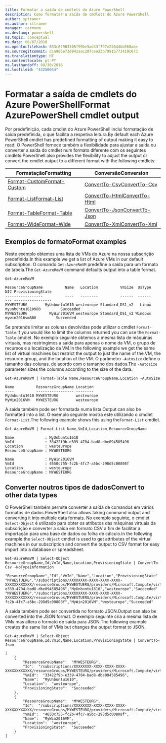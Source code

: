 ```yaml
---
title: Formatar a saída de cmdlets do Azure PowerShell
description: Como formatar a saída de cmdlets do Azure PowerShell.
author: sptramer
ms.author: sttramer
manager: carmonm
ms.devlang: powershell
ms.topic: conceptual
ms.date: 06/07/2018
ms.openlocfilehash: 833c82903305f99be5ad43f707e22644bb568abe
ms.sourcegitcommit: dca906e73e943aac207cee23b79915773419c673
ms.translationtype: HT
ms.contentlocale: pt-PT
ms.lasthandoff: 08/30/2018
ms.locfileid: "43250044"
---
```

# <a name="format-azurepowershell-cmdlet-output"></a><span data-ttu-id="90ad4-103">Formatar a saída de cmdlets do Azure PowerShell</span><span class="sxs-lookup"><span data-stu-id="90ad4-103">Format AzurePowerShell cmdlet output</span></span>

<span data-ttu-id="90ad4-104">Por predefinição, cada cmdlet do Azure PowerShell inclui formatação de saída predefinida, o que facilita a respetiva leitura.</span><span class="sxs-lookup"><span data-stu-id="90ad4-104">By default each Azure PowerShell cmdlet has predefined formatting of output making it easy to read.</span></span>  <span data-ttu-id="90ad4-105">O PowerShell fornece também a flexibilidade para ajustar a saída ou converter a saída do cmdlet num formato diferente com os seguintes cmdlets:</span><span class="sxs-lookup"><span data-stu-id="90ad4-105">PowerShell also provides the flexibility to adjust the output or convert the cmdlet output to a different format with the following cmdlets:</span></span>

| <span data-ttu-id="90ad4-106">Formatação</span><span class="sxs-lookup"><span data-stu-id="90ad4-106">Formatting</span></span>      | <span data-ttu-id="90ad4-107">Conversão</span><span class="sxs-lookup"><span data-stu-id="90ad4-107">Conversion</span></span>       |
|-----------------|------------------|
| [<span data-ttu-id="90ad4-108">Format-Custom</span><span class="sxs-lookup"><span data-stu-id="90ad4-108">Format-Custom</span></span>](/powershell/module/microsoft.powershell.utility/format-custom) | [<span data-ttu-id="90ad4-109">ConvertTo-Csv</span><span class="sxs-lookup"><span data-stu-id="90ad4-109">ConvertTo-Csv</span></span>](/powershell/module/microsoft.powershell.utility/convertto-csv)  |
| [<span data-ttu-id="90ad4-110">Format-List</span><span class="sxs-lookup"><span data-stu-id="90ad4-110">Format-List</span></span>](/powershell/module/microsoft.powershell.utility/format-list)   | [<span data-ttu-id="90ad4-111">ConvertTo-Html</span><span class="sxs-lookup"><span data-stu-id="90ad4-111">ConvertTo-Html</span></span>](/powershell/module/microsoft.powershell.utility/convertto-html) |
| [<span data-ttu-id="90ad4-112">Format-Table</span><span class="sxs-lookup"><span data-stu-id="90ad4-112">Format-Table</span></span>](/powershell/module/microsoft.powershell.utility/format-table)  | [<span data-ttu-id="90ad4-113">ConvertTo-Json</span><span class="sxs-lookup"><span data-stu-id="90ad4-113">ConvertTo-Json</span></span>](/powershell/module/microsoft.powershell.utility/convertto-json) |
| [<span data-ttu-id="90ad4-114">Format-Wide</span><span class="sxs-lookup"><span data-stu-id="90ad4-114">Format-Wide</span></span>](/powershell/module/microsoft.powershell.utility/format-wide)   | [<span data-ttu-id="90ad4-115">ConvertTo-Xml</span><span class="sxs-lookup"><span data-stu-id="90ad4-115">ConvertTo-Xml</span></span>](/powershell/module/microsoft.powershell.utility/convertto-xml)  |

## <a name="format-examples"></a><span data-ttu-id="90ad4-116">Exemplos de formato</span><span class="sxs-lookup"><span data-stu-id="90ad4-116">Format examples</span></span>

<span data-ttu-id="90ad4-117">Neste exemplo obtemos uma lista de VMs do Azure na nossa subscrição predefinida.</span><span class="sxs-lookup"><span data-stu-id="90ad4-117">In this example we get a list of Azure VMs in our default subscription.</span></span>  <span data-ttu-id="90ad4-118">O comando `Get-AzureRmVM` predefine a saída para um formato de tabela.</span><span class="sxs-lookup"><span data-stu-id="90ad4-118">The `Get-AzureRmVM` command defaults output into a table format.</span></span>

```azurepowershell-interactive
Get-AzureRmVM
```

```output
ResourceGroupName          Name   Location          VmSize  OsType              NIC ProvisioningState
-----------------          ----   --------          ------  ------              --- -----------------
MYWESTEURG        MyUnbuntu1610 westeurope Standard_DS1_v2   Linux myunbuntu1610980         Succeeded
MYWESTEURG          MyWin2016VM westeurope Standard_DS1_v2 Windows   mywin2016vm880         Succeeded
```

<span data-ttu-id="90ad4-119">Se pretende limitar as colunas devolvidas pode utilizar o cmdlet `Format-Table`.</span><span class="sxs-lookup"><span data-stu-id="90ad4-119">If you would like to limit the columns returned you can use the `Format-Table` cmdlet.</span></span> <span data-ttu-id="90ad4-120">No exemplo seguinte obtemos a mesma lista de máquinas virtuais, mas restringimos a saída para apenas o nome da VM, o grupo de recursos e a localização da VM.</span><span class="sxs-lookup"><span data-stu-id="90ad4-120">In the following example we get the same list of virtual machines but restrict the output to just the name of the VM, the resource group, and the location of the VM.</span></span>  <span data-ttu-id="90ad4-121">O parâmetro `-Autosize` define o tamanho das colunas, de acordo com o tamanho dos dados.</span><span class="sxs-lookup"><span data-stu-id="90ad4-121">The `-Autosize` parameter sizes the columns according to the size of the data.</span></span>

```azurepowershell-interactive
Get-AzureRmVM | Format-Table Name,ResourceGroupName,Location -AutoSize
```

```output
Name          ResourceGroupName Location
----          ----------------- --------
MyUnbuntu1610 MYWESTEURG        westeurope
MyWin2016VM   MYWESTEURG        westeurope
```

<span data-ttu-id="90ad4-122">A saída também pode ser formatada numa lista.</span><span class="sxs-lookup"><span data-stu-id="90ad4-122">Output can also be formatted into a list.</span></span> <span data-ttu-id="90ad4-123">O exemplo seguinte mostra este utilizando o cmdlet `Format-List`.</span><span class="sxs-lookup"><span data-stu-id="90ad4-123">The following example shows this using the`Format-List` cmdlet.</span></span>

```azurepowershell-interactive
Get-AzureRmVM | Format-List Name,VmId,Location,ResourceGroupName
```

```output
Name              : MyUnbuntu1610
VmId              : 33422f9b-e339-4704-bad8-dbe094585496
Location          : westeurope
ResourceGroupName : MYWESTEURG

Name              : MyWin2016VM
VmId              : 4650c755-fc2b-4fc7-a5bc-298d5c00808f
Location          : westeurope
ResourceGroupName : MYWESTEURG
```

## <a name="convert-to-other-data-types"></a><span data-ttu-id="90ad4-124">Converter noutros tipos de dados</span><span class="sxs-lookup"><span data-stu-id="90ad4-124">Convert to other data types</span></span>

<span data-ttu-id="90ad4-125">O PowerShell também permite converter a saída de comandos em vários formatos de dados.</span><span class="sxs-lookup"><span data-stu-id="90ad4-125">PowerShell also allows taking command output and converting it into multiple data formats.</span></span> <span data-ttu-id="90ad4-126">No exemplo seguinte, o cmdlet `Select-Object` é utilizado para obter os atributos das máquinas virtuais da subscrição e converter a saída em formato CSV a fim de facilitar a importação para uma base de dados ou folha de cálculo.</span><span class="sxs-lookup"><span data-stu-id="90ad4-126">In the following example the `Select-Object` cmdlet is used to get attributes of the virtual machines in our subscription and convert the output to CSV format for easy import into a database or spreadsheet.</span></span>

```azurepowershell-interactive
Get-AzureRmVM | Select-Object ResourceGroupName,Id,VmId,Name,Location,ProvisioningState | ConvertTo-Csv -NoTypeInformation
```

```output
"ResourceGroupName","Id","VmId","Name","Location","ProvisioningState"
"MYWESTUERG","/subscriptions/XXXXXXXX-XXXX-XXXX-XXXX-XXXXXXXXXXXX/resourceGroups/MYWESTUERG/providers/Microsoft.Compute/virtualMachines/MyUnbuntu1610","33422f9b-e339-4704-bad8-dbe094585496","MyUnbuntu1610","westeurope","Succeeded"
"MYWESTUERG","/subscriptions/XXXXXXXX-XXXX-XXXX-XXXX-XXXXXXXXXXXX/resourceGroups/MYWESTUERG/providers/Microsoft.Compute/virtualMachines/MyWin2016VM","4650c755-fc2b-4fc7-a5bc-298d5c00808f","MyWin2016VM","westeurope","Succeeded"
```

<span data-ttu-id="90ad4-127">A saída também pode ser convertida no formato JSON.</span><span class="sxs-lookup"><span data-stu-id="90ad4-127">Output can also be converted into the JSON format.</span></span>  <span data-ttu-id="90ad4-128">O exemplo seguinte cria a mesma lista de VMs mas altera o formato de saída para JSON.</span><span class="sxs-lookup"><span data-stu-id="90ad4-128">The following example creates the same list of VMs but changes the output format to JSON.</span></span>

```azurepowershell-interactive
Get-AzureRmVM | Select-Object ResourceGroupName,Id,VmId,Name,Location,ProvisioningState | ConvertTo-Json
```

```output
[
    {
        "ResourceGroupName":  "MYWESTEURG",
        "Id":  "/subscriptions/XXXXXXXX-XXXX-XXXX-XXXX-XXXXXXXXXXXX/resourceGroups/MYWESTEURG/providers/Microsoft.Compute/virtualMachines/MyUnbuntu1610",
        "VmId":  "33422f9b-e339-4704-bad8-dbe094585496",
        "Name":  "MyUnbuntu1610",
        "Location":  "westeurope",
        "ProvisioningState":  "Succeeded"
    },
    {
        "ResourceGroupName":  "MYWESTEURG",
        "Id":  "/subscriptions/XXXXXXXX-XXXX-XXXX-XXXX-XXXXXXXXXXXX/resourceGroups/MYWESTEURG/providers/Microsoft.Compute/virtualMachines/MyWin2016VM",
        "VmId":  "4650c755-fc2b-4fc7-a5bc-298d5c00808f",
        "Name":  "MyWin2016VM",
        "Location":  "westeurope",
        "ProvisioningState":  "Succeeded"
    }
]
```
